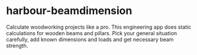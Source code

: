 # harbour-beamdimension
Calculate woodworking projects like a pro. This engineering app does static calculations for wooden beams and pillars. Pick your general situation carefully, add known dimensions and loads and get necessary beam strength.
